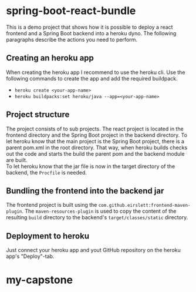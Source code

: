 # spring-boot-react-bundle

This is a demo project that shows how it is possible to deploy a react frontend and a Spring Boot backend into a heroku dyno. The following paragraphs describe the actions you need to perform.

## Creating an heroku app
When creating the heroku app I recommend to use the heroku cli. Use the following commands to create the app and add the required buildpack.
* `heroku create <your-app-name>`
* `heroku buildpacks:set heroku/java --app=<your-app-name>`

## Project structure

The project consists of to sub projects. The react project is located in the frontend directory and the Spring Boot project in the backend directory. To let heroku know that the main project is the Spring Boot project, there is a parent pom.xml in the root directory. That way, when heroku builds checks out the code and starts the build the parent pom and the backend module are built.<br />
To let heroku know that the jar file is now in the target directory of the backend, the `Procfile` is needed.

## Bundling the frontend into the backend jar

The frontend project is built using the `com.github.eirslett:frontend-maven-plugin`. The `maven-resources-plugin` is used to copy the content of the resulting `build` directory to the backend's `target/classes/static` directory.<br />

## Deployment to heroku

Just connect your heroku app and yout GitHub repository on the heroku app's "Deploy"-tab.
# my-capstone
